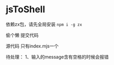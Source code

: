 # jsToShell

依赖zx包，请先全局安装 `npm i -g zx`  

偷个懒 提交代码

源代码
只有index.mjs一个

待处理：
1、输入的message含有空格的时候会报错
